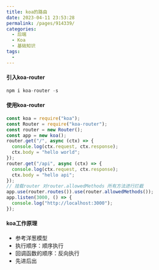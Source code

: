 ```yaml
---
title: koa的路由
date: 2023-04-11 23:53:28
permalink: /pages/914339/
categories:
  - 后端
  - Koa
  - 基础知识
tags:
  - 
---
```


####  引入koa-router

```js
npm i koa-router -s
```

#### 使用koa-router

```js
const koa = require("koa");
const Router = require("koa-router");
const router = new Router();
const app = new koa();
router.get("/", async (ctx) => {
  console.log(ctx.request, ctx.response);
  ctx.body = "hello world";
});
router.get("/api", async (ctx) => {
  console.log(ctx.request, ctx.response);
  ctx.body = "hello api";
});
// 挂载router 对router.allowedMethods 所有方法进行拦截
app.use(router.routes()).use(router.allowedMethods());
app.listen(3000, () => {
  console.log("http://localhost:3000");
});

```

#### koa工作原理
+ 参考洋葱模型
+ 执行顺序：顺序执行
+ 回调函数的顺序：反向执行
+ 先进后出